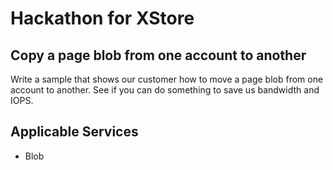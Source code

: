 # Hackathon for XStore

## Copy a page blob from one account to another

Write a sample that shows our customer how to move a page blob from one account to another. See if you can do something to save us bandwidth and IOPS. 

## Applicable Services

* Blob
